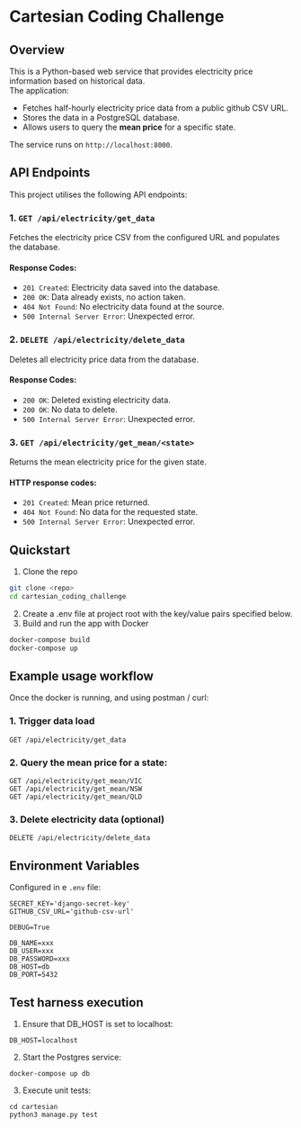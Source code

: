 # Cartesian Coding Challenge
## Overview
This is a Python-based web service that provides electricity price information based on historical data.  
The application:

- Fetches half-hourly electricity price data from a public github CSV URL.
- Stores the data in a PostgreSQL database.
- Allows users to query the **mean price** for a specific state.

The service runs on `http://localhost:8000`.

## API Endpoints
This project utilises the following API endpoints:

### 1. `GET /api/electricity/get_data`
Fetches the electricity price CSV from the configured URL and populates the database.

#### Response Codes:
- `201 Created`: Electricity data saved into the database.
- `200 OK`: Data already exists, no action taken.
- `404 Not Found`: No electricity data found at the source.
- `500 Internal Server Error`: Unexpected error.

### 2. `DELETE /api/electricity/delete_data`
Deletes all electricity price data from the database.

#### Response Codes:
- `200 OK`: Deleted existing electricity data.
- `200 OK`: No data to delete.
- `500 Internal Server Error`: Unexpected error.

### 3. `GET /api/electricity/get_mean/<state>`
Returns the mean electricity price for the given state.

#### HTTP response codes:
- `201 Created`:  Mean price returned.
- `404 Not Found`: No data for the requested state.
- `500 Internal Server Error`: Unexpected error.

## Quickstart
1. Clone the repo
```bash
git clone <repo>
cd cartesian_coding_challenge
```
2. Create a .env file at project root with the key/value pairs specified below.
3. Build and run the app with Docker
```bash
docker-compose build
docker-compose up
```

## Example usage workflow
Once the docker is running, and using postman / curl:
### 1. Trigger data load
```
GET /api/electricity/get_data
```
### 2. Query the mean price for a state:
```
GET /api/electricity/get_mean/VIC
GET /api/electricity/get_mean/NSW
GET /api/electricity/get_mean/QLD
```
### 3. Delete electricity data (optional)
```
DELETE /api/electricity/delete_data
```

## Environment Variables
Configured in e `.env` file:
```
SECRET_KEY='django-secret-key'
GITHUB_CSV_URL='github-csv-url'

DEBUG=True

DB_NAME=xxx
DB_USER=xxx
DB_PASSWORD=xxx
DB_HOST=db
DB_PORT=5432
```

## Test harness execution
1. Ensure that DB_HOST is set to localhost:
```
DB_HOST=localhost
```  
2. Start the Postgres service:
```
docker-compose up db
```  
3. Execute unit tests:
```
cd cartesian
python3 manage.py test
```

